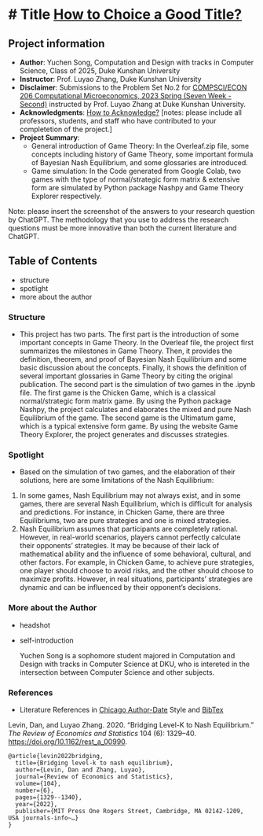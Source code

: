 # # Title [How to Choice a Good Title?](https://www.nature.com/articles/s41562-021-01152-2)
## Project information
- **Author**: Yuchen Song, Computation and Design with tracks in Computer Science, Class of 2025, Duke Kunshan University
- **Instructor**: Prof. Luyao Zhang, Duke Kunshan University
- **Disclaimer**: Submissions to the Problem Set No.2 for [COMPSCI/ECON 206 Computational Microeconomics, 2023 Spring (Seven Week - Second)](https://ce.pubpub.org/) instructed by Prof. Luyao Zhang at Duke Kunshan University.
- **Acknowledgments**: [How to Acknowledge?](https://www.scribbr.co.uk/thesis-dissertation/acknowledgements/)
[notes: please include all professors, students, and staff who have contributed to your completetion of the project.]
- **Project Summary**: 
  - General introduction of Game Theory: In the Overleaf.zip file, some concepts including history of Game Theory, some important formula of Bayesian Nash Equilibrium, and some glossaries are introduced.
  - Game simulation: In the Code generated from Google Colab, two games with the type of normal/strategic form matrix & extensive form are simulated by Python package Nashpy and Game Theory Explorer respectively.
  
   
Note: please insert the screenshot of the answers to your research question by ChatGPT. The methodology that you use to address the research questions must be more innovative than both the current literature and ChatGPT. 

## Table of Contents

- structure
- spotlight
- more about the author

### Structure
- This project has two parts. The first part is the introduction of some important concepts in Game Theory. In the Overleaf file, the project first summarizes the milestones in Game Theory. Then, it provides the definition, theorem, and proof of Bayesian Nash Equilibrium and some basic discussion about the concepts. Finally, it shows the definition of several important glossaries in Game Theory by citing the original publication. The second part is the simulation of two games in the .ipynb file. The first game is the Chicken Game, which is a classical normal/strategic form matrix game. By using the Python package Nashpy, the project calculates and elaborates the mixed and pure Nash Equilibrium of the game. The second game is the Ultimatum game, which is a typical extensive form game. By using the website Game Theory Explorer, the project generates and discusses strategies.

### Spotlight
- Based on the simulation of two games, and the elaboration of their solutions, here are some limitations of the Nash Equilibrium: 
1.	In some games, Nash Equilibrium may not always exist, and in some games, there are several Nash Equilibrium, which is difficult for analysis and predictions. For instance, in Chicken Game, there are three Equilibriums, two are pure strategies and one is mixed strategies. 
2.	Nash Equilibrium assumes that participants are completely rational. However, in real-world scenarios, players cannot perfectly calculate their opponents’ strategies. It may be because of their lack of mathematical ability and the influence of some behavioral, cultural, and other factors. For example, in Chicken Game, to achieve pure strategies, one player should choose to avoid risks, and the other should choose to maximize profits. However, in real situations, participants’ strategies are dynamic and can be influenced by their opponent’s decisions.


### More about the Author
- headshot
- self-introduction

  Yuchen Song is a sophomore student majored in Computation and Design with tracks in Computer Science at DKU, who is intereted in the intersection between Computer Science and other subjects.


### References

- Literature References in [Chicago Author-Date](https://www.chicagomanualofstyle.org/tools_citationguide/citation-guide-2.html) Style and [BibTex](https://scholar.google.com/) 

Levin, Dan, and Luyao Zhang. 2020. “Bridging Level-K to Nash Equilibrium.” *The Review of Economics and Statistics* 104 (6): 1329–40. https://doi.org/10.1162/rest_a_00990.

```
@article{levin2022bridging,
  title={Bridging level-k to nash equilibrium},
  author={Levin, Dan and Zhang, Luyao},
  journal={Review of Economics and Statistics},
  volume={104},
  number={6},
  pages={1329--1340},
  year={2022},
  publisher={MIT Press One Rogers Street, Cambridge, MA 02142-1209, USA journals-info~…}
}
```

